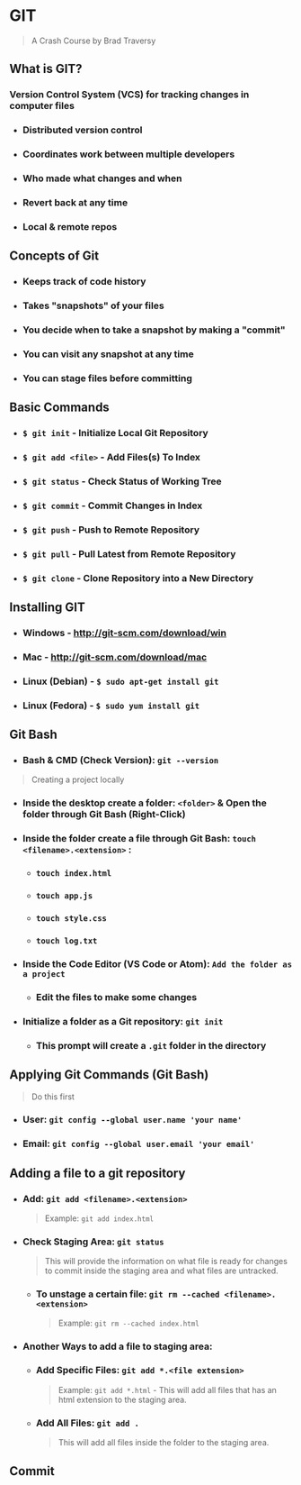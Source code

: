 # **GIT**

> A Crash Course by Brad Traversy

## What is GIT?

### Version Control System (VCS) for tracking changes in computer files

- ### Distributed version control

- ### Coordinates work between multiple developers

- ### Who made what changes and when

- ### Revert back at any time

- ### Local & remote repos

## Concepts of Git

- ### Keeps track of code history

- ### Takes "snapshots" of your files

- ### You decide when to take a snapshot by making a "commit"

- ### You can visit any snapshot at any time

- ### You can stage files before committing

## Basic Commands

- ### `$ git init` - Initialize Local Git Repository

- ### `$ git add <file>` - Add Files(s) To Index

- ### `$ git status` - Check Status of Working Tree

- ### `$ git commit` - Commit Changes in Index

- ### `$ git push` - Push to Remote Repository

- ### `$ git pull` - Pull Latest from Remote Repository

- ### `$ git clone` - Clone Repository into a New Directory

## Installing GIT

- ### Windows - http://git-scm.com/download/win

- ### Mac - http://git-scm.com/download/mac

- ### Linux (Debian) - `$ sudo apt-get install git`

- ### Linux (Fedora) - `$ sudo yum install git`

## Git Bash

- ### Bash & CMD (Check Version): `git --version`

> Creating a project locally

- ### Inside the desktop create a folder: `<folder>` & Open the folder through Git Bash (Right-Click)

- ### Inside the folder create a file through Git Bash: `touch <filename>.<extension>` :

    - ### `touch index.html`
    - ### `touch app.js`
    - ### `touch style.css`
    - ### `touch log.txt`

- ### Inside the Code Editor (VS Code or Atom): `Add the folder as a project`

    -  ### Edit the files to make some changes

- ### Initialize a folder as a Git repository: `git init`

    - ### This prompt will create a `.git` folder in the directory

## Applying Git Commands (Git Bash)

> Do this first

- ### User: `git config --global user.name 'your name'`

- ### Email: `git config --global user.email 'your email'`

## Adding a file to a git repository

- ### Add: `git add <filename>.<extension>`
    > Example: `git add index.html`

- ### Check Staging Area: `git status`
    > This will provide the information on what file is ready for changes to commit inside the staging area and what files are untracked.

    - ### To unstage a certain file: `git rm --cached <filename>.<extension>`
        > Example: `git rm --cached index.html`

- ### Another Ways to add a file to staging area:

    - ### Add Specific Files: `git add *.<file extension>`
        > Example: `git add *.html` - This will add all files that has an html extension to the staging area.

    - ### Add All Files: `git add .`
        > This will add all files inside the folder to the staging area.

## Commit









